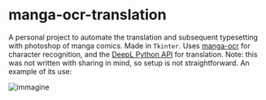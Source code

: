 # manga-ocr-translation

A personal project to automate the translation and subsequent typesetting with photoshop of manga comics. Made in `Tkinter`. Uses [manga-ocr](https://github.com/kha-white/manga-ocr) for character recognition, and the [DeepL Python API](https://www.deepl.com/translator) for translation.
Note: this was not written with sharing in mind, so setup is not straightforward.
An example of its use:

![immagine](https://github.com/user-attachments/assets/02ab98e2-a9f1-4b5e-91ef-1a147fa5072d)
